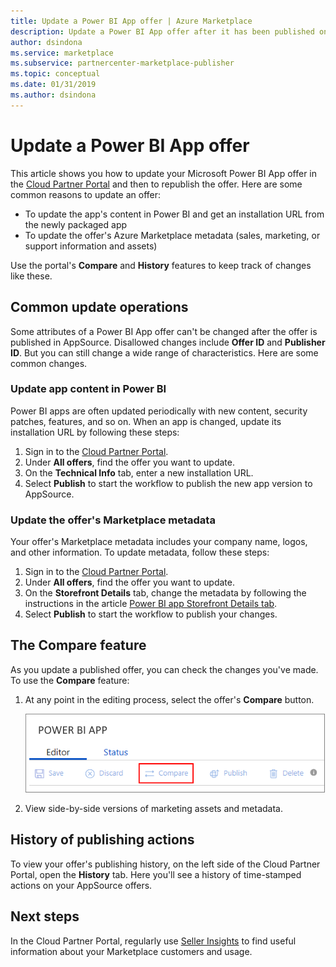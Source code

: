 ```yaml
---
title: Update a Power BI App offer | Azure Marketplace 
description: Update a Power BI App offer after it has been published on the Microsoft AppSource Marketplace. 
author: dsindona
ms.service: marketplace
ms.subservice: partnercenter-marketplace-publisher
ms.topic: conceptual
ms.date: 01/31/2019
ms.author: dsindona
---
```


# Update a Power BI App offer

This article shows you how to update your Microsoft Power BI App offer in the [Cloud Partner Portal](https://cloudpartner.azure.com/) and
then to republish the offer. Here are some common reasons to update an offer:

- To update the app's content in Power BI and get an installation URL from the
    newly packaged app
- To update the offer's Azure Marketplace metadata (sales, marketing, or support information and assets)
 
Use the portal's **Compare** and **History** features to keep track of changes like these.

## Common update operations

Some attributes of a Power BI App offer can't be changed after the offer is published in AppSource. Disallowed changes include **Offer ID** and **Publisher ID**. But you can still change a wide range of characteristics. Here are some common changes.

### Update app content in Power BI

Power BI apps are often updated periodically with new content, security patches, features, and so on. When an app is changed, update its installation URL by following these steps:

1.  Sign in to the [Cloud Partner Portal](https://cloudpartner.azure.com/).
2.  Under **All offers**, find the offer you want to update.
3.  On the **Technical Info** tab, enter a new installation URL.
4.  Select **Publish** to start the workflow to publish the new app version to AppSource.


### Update the offer's Marketplace metadata

Your offer's Marketplace metadata includes your company name, logos, and other information. To update metadata, follow these steps:

1.  Sign in to the [Cloud Partner Portal](https://cloudpartner.azure.com/).
2.  Under **All offers**, find the offer you want to update.
3.  On the **Storefront Details** tab, change the metadata by following the instructions in the article [Power BI app Storefront Details tab](./cpp-storefront-details-tab.md).
4.  Select **Publish** to start the workflow to publish your changes.


## The Compare feature

As you update a published offer, you can check the changes you've made. To use the **Compare** feature:

1.  At any point in the editing process, select the offer's **Compare** button.

    ![Compare button](./media/compare-feature-button.png)

2.  View side-by-side versions of marketing assets and metadata.


## History of publishing actions

To view your offer's publishing history, on the left side of the Cloud Partner Portal, open the **History** tab. Here you'll see a history of time-stamped actions on your AppSource offers.

## Next steps

In the Cloud Partner Portal, regularly use [Seller Insights](../../cloud-partner-portal-orig/si-getting-started.md) to find useful information about your Marketplace customers and usage.  
